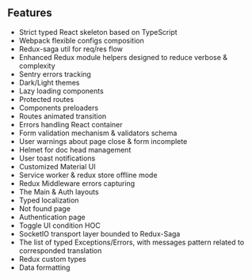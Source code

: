 ## Features
- Strict typed React skeleton based on TypeScript
- Webpack flexible configs composition
- Redux-saga util for req/res flow
- Enhanced Redux module helpers designed to reduce verbose & complexity  
- Sentry errors tracking 
- Dark/Light themes
- Lazy loading components
- Protected routes
- Components preloaders  
- Routes animated transition
- Errors handling React container
- Form validation mechanism & validators schema
- User warnings about page close & form incomplete
- Helmet for doc head management 
- User toast notifications
- Customized Material UI
- Service worker & redux store offline mode 
- Redux Middleware errors capturing
- The Main & Auth layouts
- Typed localization
- Not found page  
- Authentication page
- Toggle UI condition HOC
- SocketIO transport layer bounded to Redux-Saga 
- The list of typed Exceptions/Errors, with messages pattern related to corresponded translation
- Redux custom types
- Data formatting 
